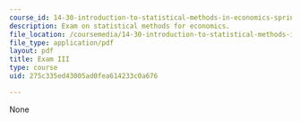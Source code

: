 ```yaml
---
course_id: 14-30-introduction-to-statistical-methods-in-economics-spring-2009
description: Exam on statistical methods for economics.
file_location: /coursemedia/14-30-introduction-to-statistical-methods-in-economics-spring-2009/275c335ed43005ad0fea614233c0a676_MIT14_30s09_exam03_09.pdf
file_type: application/pdf
layout: pdf
title: Exam III
type: course
uid: 275c335ed43005ad0fea614233c0a676

---
```

None
